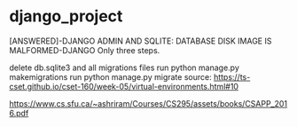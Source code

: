 # django_project
[ANSWERED]-DJANGO ADMIN AND SQLITE: DATABASE DISK IMAGE IS MALFORMED-DJANGO
Only three steps.

delete db.sqlite3 and all migrations files
run python manage.py makemigrations
run python manage.py migrate
source:
https://ts-cset.github.io/cset-160/week-05/virtual-environments.html#10

https://www.cs.sfu.ca/~ashriram/Courses/CS295/assets/books/CSAPP_2016.pdf
